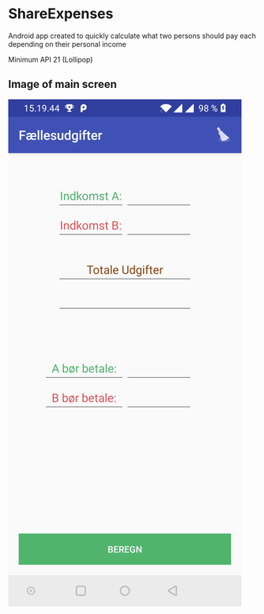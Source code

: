 # ShareExpenses
Android app created to quickly calculate what two persons should pay each depending on their personal income

Minimum API 21 (Lollipop)

## Image of main screen
![ShareExpenses](screenshots/main_screen.jpg)